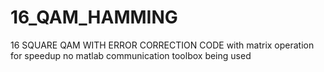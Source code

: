 # 16_QAM_HAMMING
16 SQUARE QAM WITH ERROR CORRECTION CODE
with matrix operation for speedup
no matlab communication toolbox being used
